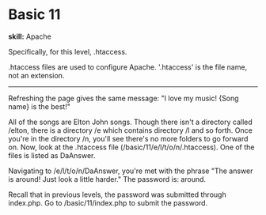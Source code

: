 # Basic 11

**skill:** Apache

Specifically, for this level, .htaccess.

.htaccess files are used to configure Apache. '.htaccess' is the file name, not an extension.

---

Refreshing the page gives the same message: "I love my music! {Song name} is the best!"

All of the songs are Elton John songs. Though there isn't a directory called /elton, there is a directory /e which contains directory /l and so forth. Once you're in the directory /n, you'll see there's no more folders to go forward on. Now, look at the .htaccess file (/basic/11/e/l/t/o/n/.htaccess). One of the files is listed as DaAnswer.

Navigating to /e/l/t/o/n/DaAnswer, you're met with the phrase "The answer is around! Just look a little harder." The password is: around.

Recall that in previous levels, the password was submitted through index.php. Go to /basic/11/index.php to submit the password.
